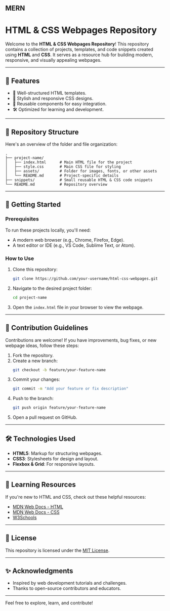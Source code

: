 
## MERN

 
# HTML & CSS Webpages Repository

Welcome to the **HTML & CSS Webpages Repository**! This repository contains a collection of projects, templates, and code snippets created using **HTML** and **CSS**. It serves as a resource hub for building modern, responsive, and visually appealing webpages.

---

## 🌟 Features

- 📜 Well-structured HTML templates.
- 🎨 Stylish and responsive CSS designs.
- 🧩 Reusable components for easy integration.
- 🛠️ Optimized for learning and development.

---

## 📂 Repository Structure

Here's an overview of the folder and file organization:

```
.
├── project-name/
│   ├── index.html      # Main HTML file for the project
│   ├── style.css       # Main CSS file for styling
│   ├── assets/         # Folder for images, fonts, or other assets
│   └── README.md       # Project-specific details
├── snippets/           # Small reusable HTML & CSS code snippets
└── README.md           # Repository overview
```

---

## 🚀 Getting Started

### Prerequisites

To run these projects locally, you'll need:

- A modern web browser (e.g., Chrome, Firefox, Edge).
- A text editor or IDE (e.g., VS Code, Sublime Text, or Atom).

### How to Use

1. Clone this repository:
   ```bash
   git clone https://github.com/your-username/html-css-webpages.git
   ```
2. Navigate to the desired project folder:
   ```bash
   cd project-name
   ```
3. Open the `index.html` file in your browser to view the webpage.

---

## 📜 Contribution Guidelines

Contributions are welcome! If you have improvements, bug fixes, or new webpage ideas, follow these steps:

1. Fork the repository.
2. Create a new branch:
   ```bash
   git checkout -b feature/your-feature-name
   ```
3. Commit your changes:
   ```bash
   git commit -m "Add your feature or fix description"
   ```
4. Push to the branch:
   ```bash
   git push origin feature/your-feature-name
   ```
5. Open a pull request on GitHub.

---

## 🛠️ Technologies Used

- **HTML5**: Markup for structuring webpages.
- **CSS3**: Stylesheets for design and layout.
- **Flexbox & Grid**: For responsive layouts.

---

## 📖 Learning Resources

If you're new to HTML and CSS, check out these helpful resources:

- [MDN Web Docs - HTML](https://developer.mozilla.org/en-US/docs/Web/HTML)
- [MDN Web Docs - CSS](https://developer.mozilla.org/en-US/docs/Web/CSS)
- [W3Schools](https://www.w3schools.com/)

---

## 📄 License

This repository is licensed under the [MIT License](LICENSE).

---

## ✨ Acknowledgments

- Inspired by web development tutorials and challenges.
- Thanks to open-source contributors and educators.

---

Feel free to explore, learn, and contribute!
